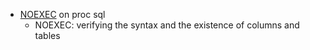 
* [NOEXEC](http://www.koerup.dk/Cert/0102/010212/010212.html) on proc sql 
  * NOEXEC: verifying the syntax and the existence of columns and tables
